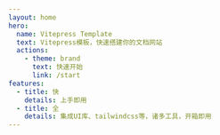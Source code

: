 ```yaml
---
layout: home
hero:
  name: Vitepress Template
  text: Vitepress模板，快速搭建你的文档网站
  actions:
    - theme: brand
      text: 快速开始
      link: /start
features:
  - title: 快
    details: 上手即用
  - title: 全
    details: 集成UI库、tailwindcss等，诸多工具，开箱即用
---
```


